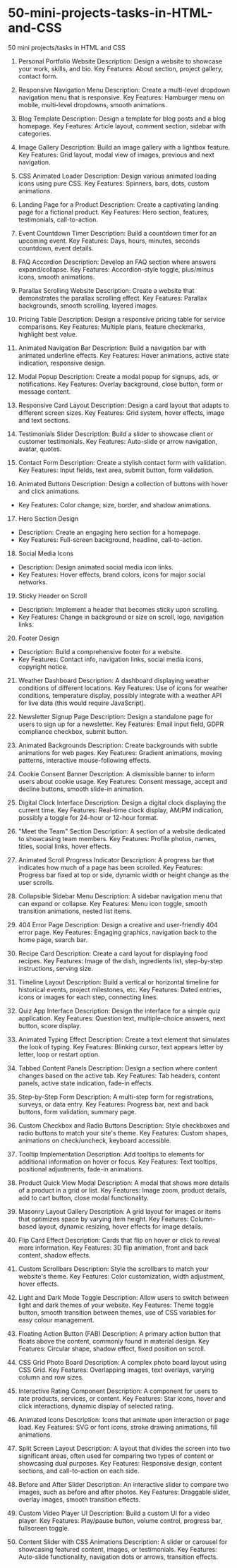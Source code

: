 # 50-mini-projects-tasks-in-HTML-and-CSS
50 mini projects/tasks in HTML and CSS

1. Personal Portfolio Website
Description: Design a website to showcase your work, skills, and bio.
Key Features: About section, project gallery, contact form.

2. Responsive Navigation Menu
Description: Create a multi-level dropdown navigation menu that is responsive.
Key Features: Hamburger menu on mobile, multi-level dropdowns, smooth animations.

3. Blog Template
Description: Design a template for blog posts and a blog homepage.
Key Features: Article layout, comment section, sidebar with categories.

4. Image Gallery
Description: Build an image gallery with a lightbox feature.
Key Features: Grid layout, modal view of images, previous and next navigation.

5. CSS Animated Loader
Description: Design various animated loading icons using pure CSS.
Key Features: Spinners, bars, dots, custom animations.

6. Landing Page for a Product
Description: Create a captivating landing page for a fictional product.
Key Features: Hero section, features, testimonials, call-to-action.

7. Event Countdown Timer
Description: Build a countdown timer for an upcoming event.
Key Features: Days, hours, minutes, seconds countdown, event details.

8. FAQ Accordion
Description: Develop an FAQ section where answers expand/collapse.
Key Features: Accordion-style toggle, plus/minus icons, smooth animations.

9. Parallax Scrolling Website
Description: Create a website that demonstrates the parallax scrolling effect.
Key Features: Parallax backgrounds, smooth scrolling, layered images.

10. Pricing Table
Description: Design a responsive pricing table for service comparisons.
Key Features: Multiple plans, feature checkmarks, highlight best value.

11. Animated Navigation Bar
Description: Build a navigation bar with animated underline effects.
Key Features: Hover animations, active state indication, responsive design.

12. Modal Popup
Description: Create a modal popup for signups, ads, or notifications.
Key Features: Overlay background, close button, form or message content.

13. Responsive Card Layout
Description: Design a card layout that adapts to different screen sizes.
Key Features: Grid system, hover effects, image and text sections.

14. Testimonials Slider
Description: Build a slider to showcase client or customer testimonials.
Key Features: Auto-slide or arrow navigation, avatar, quotes.

15. Contact Form
Description: Create a stylish contact form with validation.
Key Features: Input fields, text area, submit button, form validation.

16. Animated Buttons
Description: Design a collection of buttons with hover and click animations.
- Key Features: Color change, size, border, and shadow animations.

 17. Hero Section Design
- Description: Create an engaging hero section for a homepage.
- Key Features: Full-screen background, headline, call-to-action.

 18. Social Media Icons
- Description: Design animated social media icon links.
- Key Features: Hover effects, brand colors, icons for major social networks.

 19. Sticky Header on Scroll
- Description: Implement a header that becomes sticky upon scrolling.
- Key Features: Change in background or size on scroll, logo, navigation links.

 20. Footer Design
- Description: Build a comprehensive footer for a website.
- Key Features: Contact info, navigation links, social media icons, copyright notice.

21. Weather Dashboard
Description: A dashboard displaying weather conditions of different locations.
Key Features: Use of icons for weather conditions, temperature display, possibly integrate with a weather API for live data (this would require JavaScript).

 22. Newsletter Signup Page
Description: Design a standalone page for users to sign up for a newsletter.
Key Features: Email input field, GDPR compliance checkbox, submit button.

 23. Animated Backgrounds
Description: Create backgrounds with subtle animations for web pages.
Key Features: Gradient animations, moving patterns, interactive mouse-following effects.

 24. Cookie Consent Banner
Description: A dismissible banner to inform users about cookie usage.
Key Features: Consent message, accept and decline buttons, smooth slide-in animation.

 25. Digital Clock Interface
Description: Design a digital clock displaying the current time.
Key Features: Real-time clock display, AM/PM indication, possibly a toggle for 24-hour or 12-hour format.

 26. "Meet the Team" Section
Description: A section of a website dedicated to showcasing team members.
Key Features: Profile photos, names, titles, social links, hover effects.

 27. Animated Scroll Progress Indicator
Description: A progress bar that indicates how much of a page has been scrolled.
Key Features: Progress bar fixed at top or side, dynamic width or height change as the user scrolls.

 28. Collapsible Sidebar Menu
Description: A sidebar navigation menu that can expand or collapse.
Key Features: Menu icon toggle, smooth transition animations, nested list items.

 29. 404 Error Page
Description: Design a creative and user-friendly 404 error page.
Key Features: Engaging graphics, navigation back to the home page, search bar.

 30. Recipe Card
Description: Create a card layout for displaying food recipes.
Key Features: Image of the dish, ingredients list, step-by-step instructions, serving size.

 31. Timeline Layout
Description: Build a vertical or horizontal timeline for historical events, project milestones, etc.
Key Features: Dated entries, icons or images for each step, connecting lines.

 32. Quiz App Interface
Description: Design the interface for a simple quiz application.
Key Features: Question text, multiple-choice answers, next button, score display.

 33. Animated Typing Effect
Description: Create a text element that simulates the look of typing.
Key Features: Blinking cursor, text appears letter by letter, loop or restart option.

 34. Tabbed Content Panels
Description: Design a section where content changes based on the active tab.
Key Features: Tab headers, content panels, active state indication, fade-in effects.

 35. Step-by-Step Form
Description: A multi-step form for registrations, surveys, or data entry.
Key Features: Progress bar, next and back buttons, form validation, summary page.

 36. Custom Checkbox and Radio Buttons
Description: Style checkboxes and radio buttons to match your site's theme.
Key Features: Custom shapes, animations on check/uncheck, keyboard accessible.

 37. Tooltip Implementation
Description: Add tooltips to elements for additional information on hover or focus.
Key Features: Text tooltips, positional adjustments, fade-in animations.

 38. Product Quick View Modal
Description: A modal that shows more details of a product in a grid or list.
Key Features: Image zoom, product details, add to cart button, close modal functionality.

 39. Masonry Layout Gallery
Description: A grid layout for images or items that optimizes space by varying item height.
Key Features: Column-based layout, dynamic resizing, hover effects for image details.

 40. Flip Card Effect
Description: Cards that flip on hover or click to reveal more information.
Key Features: 3D flip animation, front and back content, shadow effects.

 41. Custom Scrollbars
Description: Style the scrollbars to match your website's theme.
Key Features: Color customization, width adjustment, hover effects.

42. Light and Dark Mode Toggle
Description: Allow users to switch between light and dark themes of your website.
Key Features: Theme toggle button, smooth transition between themes, use of CSS variables for easy colour management.

43. Floating Action
  Button (FAB)
Description: A primary action button that floats above the content, commonly found in material design.
Key Features: Circular shape, shadow effect, fixed position on scroll.

44. CSS Grid Photo Board
Description: A complex photo board layout using CSS Grid.
Key Features: Overlapping images, text overlays, varying column and row sizes.

45. Interactive Rating Component
Description: A component for users to rate products, services, or content.
Key Features: Star icons, hover and click interactions, dynamic display of selected rating.

46. Animated Icons
Description: Icons that animate upon interaction or page load.
Key Features: SVG or font icons, stroke drawing animations, fill animations.

47. Split Screen Layout
Description: A layout that divides the screen into two significant areas, often used for comparing two types of content or showcasing dual purposes.
Key Features: Responsive design, content sections, and call-to-action on each side.

48. Before and After Slider
Description: An interactive slider to compare two images, such as before and after photos.
Key Features: Draggable slider, overlay images, smooth transition effects.

49. Custom Video Player UI
Description: Build a custom UI for a video player.
Key Features: Play/pause button, volume control, progress bar, fullscreen toggle.

50. Content Slider with CSS Animations
Description: A slider or carousel for showcasing featured content, images, or testimonials.
Key Features: Auto-slide functionality, navigation dots or arrows, transition effects.
